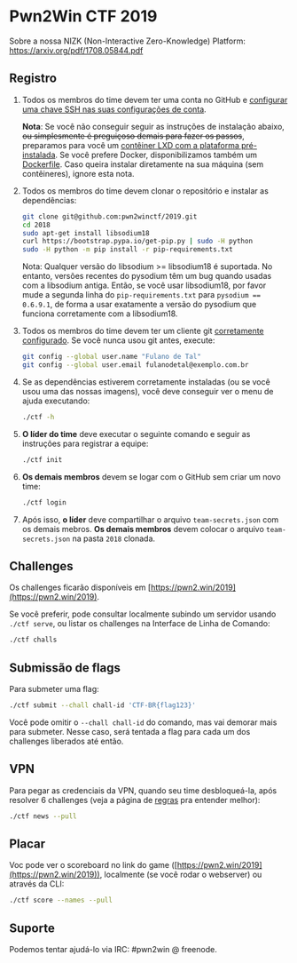# Pwn2Win CTF 2019

Sobre a nossa NIZK (Non-Interactive Zero-Knowledge) Platform: https://arxiv.org/pdf/1708.05844.pdf

## Registro
1. Todos os membros do time devem ter uma conta no GitHub e [configurar uma chave SSH nas suas configurações de conta](https://github.com/settings/keys).

   **Nota**: Se você não conseguir seguir as instruções de instalação abaixo, ~~ou simplesmente é preguiçoso demais para fazer os passos~~, preparamos para você um [contêiner LXD com a plataforma pré-instalada](container-lxc.pt.md). Se você prefere Docker, disponibilizamos também um [Dockerfile](container-docker.pt.md). Caso queira instalar diretamente na sua máquina (sem contêineres), ignore esta nota.

2. Todos os membros do time devem clonar o repositório e instalar as dependências:
   ```bash
   git clone git@github.com:pwn2winctf/2019.git
   cd 2018
   sudo apt-get install libsodium18
   curl https://bootstrap.pypa.io/get-pip.py | sudo -H python
   sudo -H python -m pip install -r pip-requirements.txt
   ```

   Nota: Qualquer versão do libsodium >= libsodium18 é suportada. No entanto, versões recentes do pysodium têm um bug quando usadas com a libsodium antiga. Então, se você usar libsodium18, por favor mude a segunda linha do `pip-requirements.txt` para `pysodium == 0.6.9.1`, de forma a usar exatamente a versão do pysodium que funciona corretamente com a libsodium18.

3. Todos os membros do time devem ter um cliente git [corretamente configurado](https://git-scm.com/book/pt-br/v2/Começando-Configuração-Inicial-do-Git). Se você nunca usou git antes, execute:
   ```bash
   git config --global user.name "Fulano de Tal"
   git config --global user.email fulanodetal@exemplo.com.br
   ```

4. Se as dependências estiverem corretamente instaladas (ou se você usou uma das nossas imagens), você deve conseguir ver o menu de ajuda executando:
   ```bash
   ./ctf -h
   ```

5. **O líder do time** deve executar o seguinte comando e seguir as instruções para registrar a equipe:
   ```bash
   ./ctf init
   ```

6. **Os demais membros** devem se logar com o GitHub sem criar um novo time:
   ```bash
   ./ctf login
   ```

7. Após isso, **o líder** deve compartilhar o arquivo `team-secrets.json` com os demais mebros. **Os demais membros** devem colocar o arquivo `team-secrets.json` na pasta `2018` clonada.

## Challenges

Os challenges ficarão disponíveis em [https://pwn2.win/2019](https://pwn2.win/2019).

Se você preferir, pode consultar localmente subindo um servidor usando `./ctf serve`, ou listar os challenges na Interface de Linha de Comando:
```bash
./ctf challs
```

## Submissão de flags

Para submeter uma flag:
```bash
./ctf submit --chall chall-id 'CTF-BR{flag123}'
```

Você pode omitir o `--chall chall-id` do comando, mas vai demorar mais para submeter. Nesse caso, será tentada a flag para cada um dos challenges liberados até então.

## VPN

Para pegar as credenciais da VPN, quando seu time desbloqueá-la, após resolver 6 challenges (veja a página de [regras](https://pwn2win.party/rules) pra entender melhor):
```bash
./ctf news --pull
```

## Placar

Voc pode ver o scoreboard no link do game ([https://pwn2.win/2019](https://pwn2.win/2019)), localmente (se você rodar o webserver) ou através da CLI:
```bash
./ctf score --names --pull
```

## Suporte

Podemos tentar ajudá-lo via IRC: #pwn2win @ freenode.
